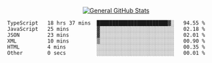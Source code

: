 <p align="center">
  <a href="https://github.com/AndyDevv">
    <img src="https://github-readme-stats.vercel.app/api?username=AndyDevv&custom_title=General%20GitHub%20Stats&theme=aura_dark" alt="General GitHub Stats">
  </a>
</p>

<!--START_SECTION:waka-->

```text
TypeScript   18 hrs 37 mins  ███████████████████████▓░   94.55 %
JavaScript   25 mins         ▓░░░░░░░░░░░░░░░░░░░░░░░░   02.18 %
JSON         23 mins         ▓░░░░░░░░░░░░░░░░░░░░░░░░   02.01 %
XML          10 mins         ▒░░░░░░░░░░░░░░░░░░░░░░░░   00.90 %
HTML         4 mins          ░░░░░░░░░░░░░░░░░░░░░░░░░   00.35 %
Other        0 secs          ░░░░░░░░░░░░░░░░░░░░░░░░░   00.01 %
```

<!--END_SECTION:waka-->
